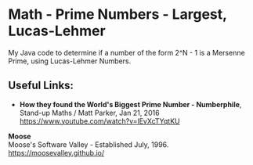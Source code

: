 # Math - Prime Numbers - Largest, Lucas-Lehmer

My Java code to determine if a number of the form 2^N - 1 is a Mersenne Prime,
using Lucas-Lehmer Numbers.


## Useful Links:


* **How they found the World's Biggest Prime Number - Numberphile**,
Stand-up Maths / Matt Parker, Jan 21, 2016
https://www.youtube.com/watch?v=lEvXcTYqtKU


**Moose**
<br>Moose's Software Valley - Established July, 1996.
<br>https://moosevalley.github.io/
